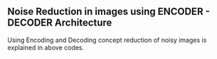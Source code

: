 
## Noise Reduction in images using ENCODER - DECODER Architecture

Using Encoding and Decoding concept reduction of noisy images is explained in above codes.
